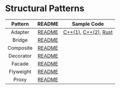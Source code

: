# Structural Patterns

|  Pattern  |             README              |                                         Sample Code                                         |
| :-------: | :-----------------------------: | :-----------------------------------------------------------------------------------------: |
|  Adapter  |  [README](./adapter/README.md)  | [C++(1)](./adapter/main1.cpp), [C++(2)](./adapter/main2.cpp), [Rust](./adapter/adapter-rs/) |
|  Bridge   |  [README](./bridge/README.md)   |                                                                                             |
| Composite | [README](./composite/README.md) |                                                                                             |
| Decorator | [README](./decorator/README.md) |                                                                                             |
|  Facade   |  [README](./facade/README.md)   |                                                                                             |
| Flyweight | [README](./flyweight/README.md) |                                                                                             |
|   Proxy   |   [README](./proxy/README.md)   |                                                                                             |